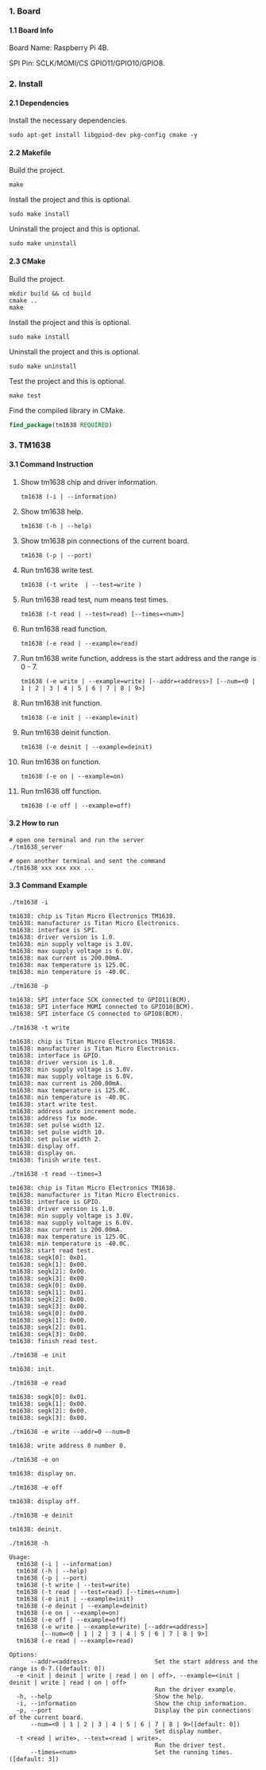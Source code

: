### 1. Board

#### 1.1 Board Info

Board Name: Raspberry Pi 4B.

SPI Pin: SCLK/MOMI/CS GPIO11/GPIO10/GPIO8.

### 2. Install

#### 2.1 Dependencies

Install the necessary dependencies.

```shell
sudo apt-get install libgpiod-dev pkg-config cmake -y
```

#### 2.2 Makefile

Build the project.

```shell
make
```

Install the project and this is optional.

```shell
sudo make install
```

Uninstall the project and this is optional.

```shell
sudo make uninstall
```

#### 2.3 CMake

Build the project.

```shell
mkdir build && cd build 
cmake .. 
make
```

Install the project and this is optional.

```shell
sudo make install
```

Uninstall the project and this is optional.

```shell
sudo make uninstall
```

Test the project and this is optional.

```shell
make test
```

Find the compiled library in CMake. 

```cmake
find_package(tm1638 REQUIRED)
```
### 3. TM1638

#### 3.1 Command Instruction

1. Show tm1638 chip and driver information.

    ```shell
    tm1638 (-i | --information)  
    ```

2. Show tm1638 help.

    ```shell
    tm1638 (-h | --help)        
    ```

3. Show tm1638 pin connections of the current board.

    ```shell
    tm1638 (-p | --port)        
    ```

4. Run tm1638 write test.

    ```shell
    tm1638 (-t write  | --test=write )      
    ```

5. Run tm1638 read test, num means test times.

    ```shell
    tm1638 (-t read | --test=read) [--times=<num>]    
    ```

6. Run tm1638 read function.

    ```shell
    tm1638 (-e read | --example=read)    
    ```

7. Run tm1638 write function,  address is the start address and the range is 0 - 7.

    ```shell
    tm1638 (-e write | --example=write) [--addr=<address>] [--num=<0 | 1 | 2 | 3 | 4 | 5 | 6 | 7 | 8 | 9>]   
    ```
    
8. Run tm1638 init function.

    ```shell
    tm1638 (-e init | --example=init)

9. Run tm1638 deinit function.

    ```shell
    tm1638 (-e deinit | --example=deinit)

10. Run tm1638 on function.

    ```shell
    tm1638 (-e on | --example=on)

11. Run tm1638 off function.

    ```shell
    tm1638 (-e off | --example=off)

#### 3.2 How to run

```shell
# open one terminal and run the server
./tm1638_server 
```
```shell
# open another terminal and sent the command
./tm1638 xxx xxx xxx ...
```

#### 3.3 Command Example

```shell
./tm1638 -i

tm1638: chip is Titan Micro Electronics TM1638.
tm1638: manufacturer is Titan Micro Electronics.
tm1638: interface is SPI.
tm1638: driver version is 1.0.
tm1638: min supply voltage is 3.0V.
tm1638: max supply voltage is 6.0V.
tm1638: max current is 200.00mA.
tm1638: max temperature is 125.0C.
tm1638: min temperature is -40.0C.
```

```shell
./tm1638 -p

tm1638: SPI interface SCK connected to GPIO11(BCM).
tm1638: SPI interface MOMI connected to GPIO10(BCM).
tm1638: SPI interface CS connected to GPIO8(BCM).
```

```shell
./tm1638 -t write

tm1638: chip is Titan Micro Electronics TM1638.
tm1638: manufacturer is Titan Micro Electronics.
tm1638: interface is GPIO.
tm1638: driver version is 1.0.
tm1638: min supply voltage is 3.0V.
tm1638: max supply voltage is 6.0V.
tm1638: max current is 200.00mA.
tm1638: max temperature is 125.0C.
tm1638: min temperature is -40.0C.
tm1638: start write test.
tm1638: address auto increment mode.
tm1638: address fix mode.
tm1638: set pulse width 12.
tm1638: set pulse width 10.
tm1638: set pulse width 2.
tm1638: display off.
tm1638: display on.
tm1638: finish write test.
```

```shell
./tm1638 -t read --times=3

tm1638: chip is Titan Micro Electronics TM1638.
tm1638: manufacturer is Titan Micro Electronics.
tm1638: interface is GPIO.
tm1638: driver version is 1.0.
tm1638: min supply voltage is 3.0V.
tm1638: max supply voltage is 6.0V.
tm1638: max current is 200.00mA.
tm1638: max temperature is 125.0C.
tm1638: min temperature is -40.0C.
tm1638: start read test.
tm1638: segk[0]: 0x01.
tm1638: segk[1]: 0x00.
tm1638: segk[2]: 0x00.
tm1638: segk[3]: 0x00.
tm1638: segk[0]: 0x00.
tm1638: segk[1]: 0x01.
tm1638: segk[2]: 0x00.
tm1638: segk[3]: 0x00.
tm1638: segk[0]: 0x00.
tm1638: segk[1]: 0x00.
tm1638: segk[2]: 0x01.
tm1638: segk[3]: 0x00.
tm1638: finish read test.
```

```shell
./tm1638 -e init

tm1638: init.
```

```shell
./tm1638 -e read

tm1638: segk[0]: 0x01.
tm1638: segk[1]: 0x00.
tm1638: segk[2]: 0x00.
tm1638: segk[3]: 0x00.
```

```shell
./tm1638 -e write --addr=0 --num=0

tm1638: write address 0 number 0.
```
```shell
./tm1638 -e on

tm1638: display on.
```
```
./tm1638 -e off

tm1638: display off.
```
```shell
./tm1638 -e deinit

tm1638: deinit.
```
```shell
./tm1638 -h

Usage:
  tm1638 (-i | --information)
  tm1638 (-h | --help)
  tm1638 (-p | --port)
  tm1638 (-t write | --test=write)
  tm1638 (-t read | --test=read) [--times=<num>]
  tm1638 (-e init | --example=init)
  tm1638 (-e deinit | --example=deinit)
  tm1638 (-e on | --example=on)
  tm1638 (-e off | --example=off)
  tm1638 (-e write | --example=write) [--addr=<address>]
         [--num=<0 | 1 | 2 | 3 | 4 | 5 | 6 | 7 | 8 | 9>]
  tm1638 (-e read | --example=read)

Options:
      --addr=<address>                   Set the start address and the range is 0-7.([default: 0])
  -e <init | deinit | write | read | on | off>, --example=<init | deinit | write | read | on | off>
                                         Run the driver example.
  -h, --help                             Show the help.
  -i, --information                      Show the chip information.
  -p, --port                             Display the pin connections of the current board.
      --num=<0 | 1 | 2 | 3 | 4 | 5 | 6 | 7 | 8 | 9>([default: 0])
                                         Set display number.
  -t <read | write>, --test=<read | write>.
                                         Run the driver test.
      --times=<num>                      Set the running times.([default: 3])
```
